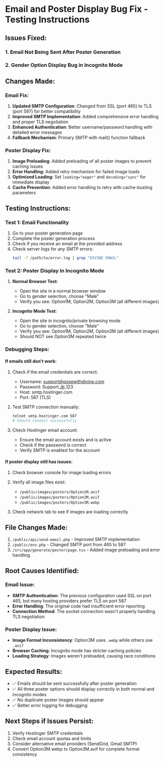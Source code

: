 # Email and Poster Display Bug Fix - Testing Instructions

## Issues Fixed:

### 1. Email Not Being Sent After Poster Generation
### 2. Gender Option Display Bug in Incognito Mode

## Changes Made:

### Email Fix:
1. **Updated SMTP Configuration**: Changed from SSL (port 465) to TLS (port 587) for better compatibility
2. **Improved SMTP Implementation**: Added comprehensive error handling and proper TLS negotiation
3. **Enhanced Authentication**: Better username/password handling with detailed error messages
4. **Fallback Mechanism**: Primary SMTP with mail() function fallback

### Poster Display Fix:
1. **Image Preloading**: Added preloading of all poster images to prevent caching issues
2. **Error Handling**: Added retry mechanism for failed image loads
3. **Optimized Loading**: Set `loading="eager"` and `decoding="sync"` for immediate display
4. **Cache Prevention**: Added error handling to retry with cache-busting parameters

## Testing Instructions:

### Test 1: Email Functionality
1. Go to your poster generation page
2. Complete the poster generation process
3. Check if you receive an email at the provided address
4. Check server logs for any SMTP errors:
   ```bash
   tail -f /path/to/error.log | grep "DIVINE EMAIL"
   ```

### Test 2: Poster Display in Incognito Mode
1. **Normal Browser Test**:
   - Open the site in a normal browser window
   - Go to gender selection, choose "Male"
   - Verify you see: Option1M, Option2M, Option3M (all different images)

2. **Incognito Mode Test**:
   - Open the site in incognito/private browsing mode
   - Go to gender selection, choose "Male"
   - Verify you see: Option1M, Option2M, Option3M (all different images)
   - Should NOT see Option3M repeated twice

### Debugging Steps:

#### If emails still don't work:
1. Check if the email credentials are correct:
   - Username: support@posewithdivine.com
   - Password: Support_@_123
   - Host: smtp.hostinger.com
   - Port: 587 (TLS)

2. Test SMTP connection manually:
   ```bash
   telnet smtp.hostinger.com 587
   # Should connect successfully
   ```

3. Check Hostinger email account:
   - Ensure the email account exists and is active
   - Check if the password is correct
   - Verify SMTP is enabled for the account

#### If poster display still has issues:
1. Check browser console for image loading errors
2. Verify all image files exist:
   - `/public/images/posters/Option1M.avif`
   - `/public/images/posters/Option2M.avif`
   - `/public/images/posters/Option3M.webp`

3. Check network tab to see if images are loading correctly

## File Changes Made:

1. `/public/api/send-email.php` - Improved SMTP implementation
2. `/public/env.php` - Changed SMTP port from 465 to 587
3. `/src/app/generate/poster/page.tsx` - Added image preloading and error handling

## Root Causes Identified:

### Email Issue:
- **SMTP Authentication**: The previous configuration used SSL on port 465, but many hosting providers prefer TLS on port 587
- **Error Handling**: The original code had insufficient error reporting
- **Connection Method**: The socket connection wasn't properly handling TLS negotiation

### Poster Display Issue:
- **Image Format Inconsistency**: Option3M uses `.webp` while others use `.avif`
- **Browser Caching**: Incognito mode has stricter caching policies
- **Loading Strategy**: Images weren't preloaded, causing race conditions

## Expected Results:
- ✅ Emails should be sent successfully after poster generation
- ✅ All three poster options should display correctly in both normal and incognito modes
- ✅ No duplicate poster images should appear
- ✅ Better error logging for debugging

## Next Steps if Issues Persist:
1. Verify Hostinger SMTP credentials
2. Check email account quotas and limits
3. Consider alternative email providers (SendGrid, Gmail SMTP)
4. Convert Option3M.webp to Option3M.avif for complete format consistency
